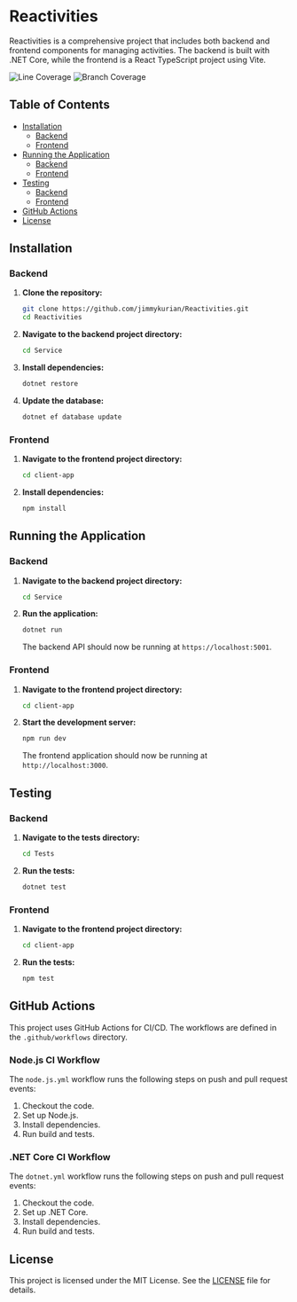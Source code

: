 # Reactivities

Reactivities is a comprehensive project that includes both backend and frontend components for managing activities. The backend is built with .NET Core, while the frontend is a React TypeScript project using Vite.

![Line Coverage](https://github.com/jimmykurian/Reactivities/raw/main/coverage-report/badge_linecoverage.svg)
![Branch Coverage](https://github.com/jimmykurian/Reactivities/raw/main/coverage-report/badge_branchcoverage.svg)

## Table of Contents

- [Installation](#installation)
  - [Backend](#backend)
  - [Frontend](#frontend)
- [Running the Application](#running-the-application)
  - [Backend](#backend-1)
  - [Frontend](#frontend-1)
- [Testing](#testing)
  - [Backend](#backend-2)
  - [Frontend](#frontend-2)
- [GitHub Actions](#github-actions)
- [License](#license)

## Installation

### Backend

1. **Clone the repository:**

    ```sh
    git clone https://github.com/jimmykurian/Reactivities.git
    cd Reactivities
    ```

2. **Navigate to the backend project directory:**

    ```sh
    cd Service
    ```

3. **Install dependencies:**

    ```sh
    dotnet restore
    ```

4. **Update the database:**

    ```sh
    dotnet ef database update
    ```

### Frontend

1. **Navigate to the frontend project directory:**

    ```sh
    cd client-app
    ```

2. **Install dependencies:**

    ```sh
    npm install
    ```

## Running the Application

### Backend

1. **Navigate to the backend project directory:**

    ```sh
    cd Service
    ```

2. **Run the application:**

    ```sh
    dotnet run
    ```

    The backend API should now be running at `https://localhost:5001`.

### Frontend

1. **Navigate to the frontend project directory:**

    ```sh
    cd client-app
    ```

2. **Start the development server:**

    ```sh
    npm run dev
    ```

    The frontend application should now be running at `http://localhost:3000`.

## Testing

### Backend

1. **Navigate to the tests directory:**

    ```sh
    cd Tests
    ```

2. **Run the tests:**

    ```sh
    dotnet test
    ```

### Frontend

1. **Navigate to the frontend project directory:**

    ```sh
    cd client-app
    ```

2. **Run the tests:**

    ```sh
    npm test
    ```

## GitHub Actions

This project uses GitHub Actions for CI/CD. The workflows are defined in the `.github/workflows` directory.

### Node.js CI Workflow

The `node.js.yml` workflow runs the following steps on push and pull request events:

1. Checkout the code.
2. Set up Node.js.
3. Install dependencies.
4. Run build and tests.

### .NET Core CI Workflow

The `dotnet.yml` workflow runs the following steps on push and pull request events:

1. Checkout the code.
2. Set up .NET Core.
3. Install dependencies.
4. Run build and tests.

## License

This project is licensed under the MIT License. See the [LICENSE](LICENSE) file for details.
